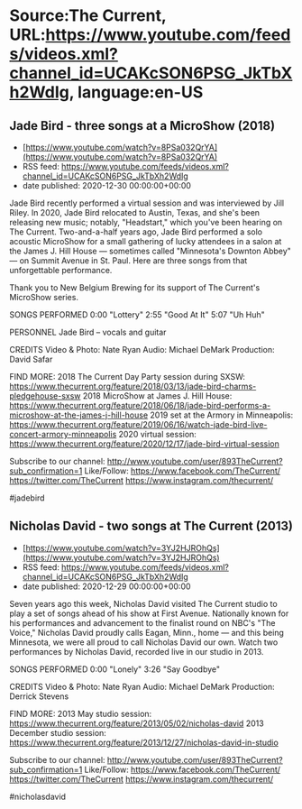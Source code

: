 # Source:The Current, URL:https://www.youtube.com/feeds/videos.xml?channel_id=UCAKcSON6PSG_JkTbXh2WdIg, language:en-US

## Jade Bird - three songs at a MicroShow (2018)
 - [https://www.youtube.com/watch?v=8PSa032QrYA](https://www.youtube.com/watch?v=8PSa032QrYA)
 - RSS feed: https://www.youtube.com/feeds/videos.xml?channel_id=UCAKcSON6PSG_JkTbXh2WdIg
 - date published: 2020-12-30 00:00:00+00:00

Jade Bird recently performed a virtual session and was interviewed by Jill Riley. In 2020, Jade Bird relocated to Austin, Texas, and she's been releasing new music; notably, "Headstart," which you've been hearing on The Current. Two-and-a-half years ago, Jade Bird performed a solo acoustic MicroShow for a small gathering of lucky attendees in a salon at the James J. Hill House — sometimes called "Minnesota's Downton Abbey" — on Summit Avenue in St. Paul. Here are three songs from that unforgettable performance.

Thank you to New Belgium Brewing for its support of The Current's MicroShow series.

SONGS PERFORMED
0:00 "Lottery"
2:55 "Good At It"
5:07 "Uh Huh"

PERSONNEL
Jade Bird – vocals and guitar

CREDITS
Video & Photo: Nate Ryan
Audio: Michael DeMark
Production: David Safar

FIND MORE:
2018 The Current Day Party session during SXSW: https://www.thecurrent.org/feature/2018/03/13/jade-bird-charms-pledgehouse-sxsw
2018 MicroShow at James J. Hill House: https://www.thecurrent.org/feature/2018/06/18/jade-bird-performs-a-microshow-at-the-james-j-hill-house
2019 set at the Armory in Minneapolis:
https://www.thecurrent.org/feature/2019/06/16/watch-jade-bird-live-concert-armory-minneapolis
2020 virtual session:
https://www.thecurrent.org/feature/2020/12/17/jade-bird-virtual-session

Subscribe to our channel:
http://www.youtube.com/user/893TheCurrent?sub_confirmation=1
Like/Follow:
https://www.facebook.com/TheCurrent/
https://twitter.com/TheCurrent
https://www.instagram.com/thecurrent/

#jadebird

## Nicholas David - two songs at The Current (2013)
 - [https://www.youtube.com/watch?v=3YJ2HJROhQs](https://www.youtube.com/watch?v=3YJ2HJROhQs)
 - RSS feed: https://www.youtube.com/feeds/videos.xml?channel_id=UCAKcSON6PSG_JkTbXh2WdIg
 - date published: 2020-12-29 00:00:00+00:00

Seven years ago this week, Nicholas David visited The Current studio to play a set of songs ahead of his show at First Avenue. Nationally known for his performances and advancement to the finalist round on NBC's "The Voice," Nicholas David proudly calls Eagan, Minn., home — and this being Minnesota, we were all proud to call Nicholas David our own. Watch two performances by Nicholas David, recorded live in our studio in 2013. 

SONGS PERFORMED
0:00 "Lonely"
3:26 "Say Goodbye"

CREDITS
Video & Photo: Nate Ryan
Audio: Michael DeMark
Production: Derrick Stevens

FIND MORE:
2013 May studio session: 
https://www.thecurrent.org/feature/2013/05/02/nicholas-david
2013 December studio session:
https://www.thecurrent.org/feature/2013/12/27/nicholas-david-in-studio

Subscribe to our channel:
http://www.youtube.com/user/893TheCurrent?sub_confirmation=1
Like/Follow:
https://www.facebook.com/TheCurrent/
https://twitter.com/TheCurrent
https://www.instagram.com/thecurrent/

#nicholasdavid

